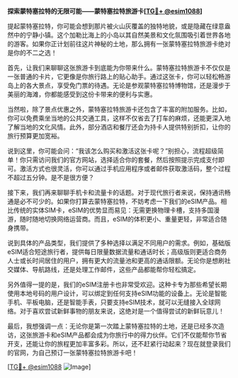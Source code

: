 **探索蒙特塞拉特的无限可能——蒙特塞拉特旅游卡[[TG💪+ @esim1088](https://t.me/s/esim1088)]**

提起蒙特塞拉特，你可能会想到那片被火山灰覆盖的独特地貌，或是隐藏在绿意盎然中的宁静小镇。这个加勒比海上的小岛以其自然美景和文化氛围吸引着世界各地的游客。如果你正计划前往这片神秘的土地，那么拥有一张蒙特塞拉特旅游卡绝对是你的不二之选！

首先，让我们来聊聊这张旅游卡到底能为你带来什么。蒙特塞拉特旅游卡不仅仅是一张普通的卡片，它更像是你旅行路上的贴心助手。通过这张卡，你可以轻松畅游岛上的各大景点，享受免门票的待遇。无论是参观蒙特塞拉特博物馆，还是漫步于美丽的海滩，你都能感受到这份卡带来的便利与实惠。

当然啦，除了景点优惠之外，蒙特塞拉特旅游卡还包含了丰富的附加服务。比如，你可以免费乘坐当地的公共交通工具，这样不仅省去了打车的麻烦，还能更深入地了解当地的文化风情。此外，部分酒店和餐厅还会为持卡人提供特别折扣，让你的旅行预算更加宽裕。

说到这里，你可能会问：“我该怎么购买和激活这张卡呢？”别担心，流程超级简单！你只需访问我们的官方网站，选择适合你的套餐，然后按照提示完成支付即可。激活方式也很灵活，你可以通过手机应用程序或者邮件获取激活码，整个过程不超过五分钟。是不是很方便？

接下来，我们再来聊聊手机卡和流量卡的话题。对于现代旅行者来说，保持通讯畅通是必不可少的。如果你打算去蒙特塞拉特，不妨考虑一下我们的eSIM产品。相比传统的实体SIM卡，eSIM的优势显而易见：无需更换物理卡槽，支持多国漫游，随时随地切换网络运营商。而且，eSIM的体积更小、重量更轻，非常适合随身携带。

说到具体的产品类型，我们提供了多种选择以满足不同用户的需求。例如，基础版eSIM适合短途旅行者，提供每日限量数据流量和通话时长；高级版则更适合商务人士或长时间居住的用户，拥有更大的流量池和更高的通话限额。无论你是想刷社交媒体、导航路线，还是处理工作邮件，这些产品都能帮你轻松搞定。

另外值得一提的是，我们的eSIM注册卡也非常受欢迎。这种卡专为那些希望长期使用本地号码的用户设计，可以绑定到任何支持eSIM功能的设备上。无论是智能手机、平板电脑，还是智能手表，只要支持eSIM技术，就可以无缝接入全球网络。对于喜欢尝试新鲜事物的朋友来说，这绝对是一个值得尝试的新鲜玩意儿！

最后，我想强调一点：无论你是第一次踏上蒙特塞拉特的土地，还是已经多次造访，这张旅游卡和eSIM产品都会成为你旅行中的得力伙伴。它们不仅能帮你节省开支，还能让你的旅程更加丰富多彩。所以，还不赶紧行动起来？现在就登录我们的官网，为自己预订一张蒙特塞拉特旅游卡吧！

[[TG💪+ @esim1088](https://t.me/s/esim1088) ![Image](https://i.postimg.cc/4NQfJmqS/Snipaste-2025-05-13-00-14-12.png)]